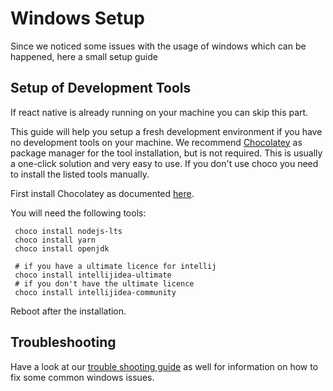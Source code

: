 # Windows Setup

Since we noticed some issues with the usage of windows which can be happened, here a small setup guide

## Setup of Development Tools

If react native is already running on your machine you can skip this part.

This guide will help you setup a fresh development environment if you have no development tools on your machine.
We recommend [Chocolatey](https://chocolatey.org/) as package manager for the tool installation, but is not required. 
This is usually a one-click solution and very easy to use. If you don't use choco you need to install the listed tools manually.

First install Chocolatey as documented [here](https://chocolatey.org/install).

You will need the following tools:
 ````shell script
  choco install nodejs-lts
  choco install yarn
  choco install openjdk

  # if you have a ultimate licence for intellij
  choco install intellijidea-ultimate
  # if you don't have the ultimate licence
  choco install intellijidea-community
````

Reboot after the installation.

## Troubleshooting

Have a look at our [trouble shooting guide](docs/troubleshooting.md) as well for information on how to fix some common windows issues.
